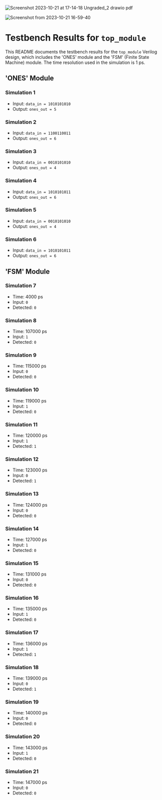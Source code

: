 
 ![Screenshot 2023-10-21 at 17-14-18 Ungraded_2 drawio pdf](https://github.com/minecraftdixit/EEP7120-LAB/assets/63745645/e83a4ca2-bf32-4983-8ff8-3d9dab3ea65d)

 
 
 ![Screenshot from 2023-10-21 16-59-40](https://github.com/minecraftdixit/EEP7120-LAB/assets/63745645/6f66ffda-68d5-4f46-8a4a-8909707151e7)
# Testbench Results for `top_module`

This README documents the testbench results for the `top_module` Verilog design, which includes the 'ONES' module and the 'FSM' (Finite State Machine) module. The time resolution used in the simulation is 1 ps.

## 'ONES' Module

### Simulation 1

- Input: `data_in = 1010101010`
- Output: `ones_out = 5`

### Simulation 2

- Input: `data_in = 1100110011`
- Output: `ones_out = 6`

### Simulation 3

- Input: `data_in = 0010101010`
- Output: `ones_out = 4`

### Simulation 4

- Input: `data_in = 1010101011`
- Output: `ones_out = 6`

### Simulation 5

- Input: `data_in = 0010101010`
- Output: `ones_out = 4`

### Simulation 6

- Input: `data_in = 1010101011`
- Output: `ones_out = 6`

## 'FSM' Module

### Simulation 7

- Time: 4000 ps
- Input: `0`
- Detected: `0`

### Simulation 8

- Time: 107000 ps
- Input: `1`
- Detected: `0`

### Simulation 9

- Time: 115000 ps
- Input: `0`
- Detected: `0`

### Simulation 10

- Time: 119000 ps
- Input: `1`
- Detected: `0`

### Simulation 11

- Time: 120000 ps
- Input: `1`
- Detected: `1`

### Simulation 12

- Time: 123000 ps
- Input: `0`
- Detected: `1`

### Simulation 13

- Time: 124000 ps
- Input: `0`
- Detected: `0`

### Simulation 14

- Time: 127000 ps
- Input: `1`
- Detected: `0`

### Simulation 15

- Time: 131000 ps
- Input: `0`
- Detected: `0`

### Simulation 16

- Time: 135000 ps
- Input: `1`
- Detected: `0`

### Simulation 17

- Time: 136000 ps
- Input: `1`
- Detected: `1`

### Simulation 18

- Time: 139000 ps
- Input: `0`
- Detected: `1`

### Simulation 19

- Time: 140000 ps
- Input: `0`
- Detected: `0`

### Simulation 20

- Time: 143000 ps
- Input: `1`
- Detected: `0`

### Simulation 21

- Time: 147000 ps
- Input: `0`
- Detected: `0`

